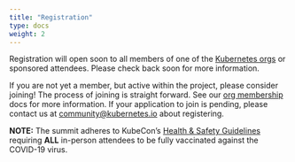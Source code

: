 ```yaml
---
title: "Registration"
type: docs
weight: 2
---
```


Registration will open soon to all members of one of the [Kubernetes orgs] or
sponsored attendees. Please check back soon for more information.


If you are not yet a member, but active within the project, please consider
joining! The process of joining is straight forward. See our [org membership]
docs for more information. If your application to join is pending, please
contact us at community@kubernetes.io about registering.



**NOTE:** The summit adheres to KubeCon’s [Health & Safety Guidelines] requiring
**ALL** in-person attendees to be fully vaccinated against the COVID-19 virus.

[Kubernetes orgs]: /events/2022/kcsna/faq/#why-do-i-need-to-be-a-kubernetes-org-member-to-attend-in-person
[org membership]: https://github.com/kubernetes/community/blob/master/community-membership.md#member
[Health & Safety Guidelines]: https://events.linuxfoundation.org/kubecon-cloudnativecon-north-america/attend/health-and-safety/
